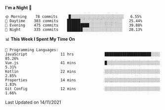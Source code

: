 <!--START_SECTION:waka-->
**I'm a Night 🦉** 

```text
🌞 Morning    78 commits     █░░░░░░░░░░░░░░░░░░░░░░░░   6.55% 
🌆 Daytime    303 commits    ██████░░░░░░░░░░░░░░░░░░░   25.44% 
🌃 Evening    475 commits    ██████████░░░░░░░░░░░░░░░   39.88% 
🌙 Night      335 commits    ███████░░░░░░░░░░░░░░░░░░   28.13%

```


📊 **This Week I Spent My Time On** 

```text
💬 Programming Languages: 
JavaScript               11 hrs              █████████████████████░░░░   85.26% 
Vue.js                   41 mins             █░░░░░░░░░░░░░░░░░░░░░░░░   5.31% 
Kotlin                   22 mins             ░░░░░░░░░░░░░░░░░░░░░░░░░   2.85% 
Properties               14 mins             ░░░░░░░░░░░░░░░░░░░░░░░░░   1.83% 
Git Config               12 mins             ░░░░░░░░░░░░░░░░░░░░░░░░░   1.66%

```


 Last Updated on 14/11/2021
<!--END_SECTION:waka-->
